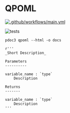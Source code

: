 # QPOML

[![.github/workflows/main.yml](https://github.com/thissop/QPOML/actions/workflows/main.yml/badge.svg?branch=main&event=push)](https://github.com/thissop/QPOML/actions/workflows/main.yml)

![tests](https://github.com/thissop/QPOML/blob/main/.github/workflows/main.yml/badge.svg?event=push)

```pdoc3 qpoml --html -o docs```

```
r'''
_Short Description_  

Parameters
----------      

variable_name : `type`
    Description

Returns
-------

variable_name : `type`
    Description 
'''
```
